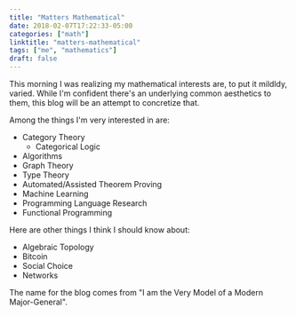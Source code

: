 ```yaml
---
title: "Matters Mathematical"
date: 2018-02-07T17:22:33-05:00
categories: ["math"]
linktitle: "matters-mathematical"
tags: ["me", "mathematics"]
draft: false
---
```


This morning I was realizing my mathematical interests are, to put it mildldy, varied.
While I'm confident there's an underlying common aesthetics to them, this blog will be an attempt to concretize that. 

Among the things I'm very interested in are:

* Category Theory
    * Categorical Logic
* Algorithms
* Graph Theory
* Type Theory
* Automated/Assisted Theorem Proving
* Machine Learning
* Programming Language Research
* Functional Programming

Here are other things I think I should know about:

* Algebraic Topology
* Bitcoin
* Social Choice
* Networks

The name for the blog comes from "I am the Very Model of a Modern Major-General".
